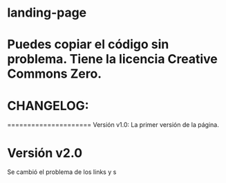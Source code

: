 # landing-page
Puedes copiar el código sin problema. Tiene la licencia Creative Commons Zero.
=================================================================================
# CHANGELOG:
=====================
Versión v1.0:
La primer versión de la página.
# Versión v2.0
Se cambió el problema de los links y s
